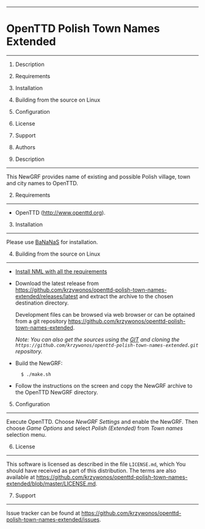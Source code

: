 ------------------------------------------------------------------------
OpenTTD Polish Town Names Extended
========================================================================
------------------------------------------------------------------------

1.  Description
2.  Requirements
3.  Installation
4.  Building from the source on Linux
5.  Configuration
6.  License
7.  Support
8.  Authors

1. Description
--------------

This NewGRF provides name of existing and possible Polish village,
town and city names to OpenTTD.

2. Requirements
---------------

- OpenTTD (<http://www.openttd.org>).

3. Installation
---------------

Please use [BaNaNaS](http://bananas.openttd.org) for installation.

4. Building from the source on Linux
------------------------------------

- [Install NML with all the requirements](http://newgrf-specs.tt-wiki.net/wiki/NML:Getting_started)
- Download the latest release from
<https://github.com/krzywonos/openttd-polish-town-names-extended/releases/latest>
and extract the archive to the chosen destination directory.

    Development files can be browsed via web browser or can be optained
    from a git repository <https://github.com/krzywonos/openttd-polish-town-names-extended>.

    *Note: You can also get the sources using the
    [GIT](http://git-scm.com/book/en/Getting-Started-Installing-Git) and
    cloning the `https://github.com/krzywonos/openttd-polish-town-names-extended.git` repository.*

- Build the NewGRF:

        $ ./make.sh

- Follow the instructions on the screen and copy the NewGRF archive to
  the OpenTTD NewGRF directory.

5. Configuration
----------------

Execute OpenTTD. Choose *NewGRF Settings* and enable the NewGRF. Then
choose *Game Options* and select *Polish (Extended)* from *Town names*
selection menu.

6. License
----------

This software is licensed as described in the file `LICENSE.md`, which
You should have received as part of this distribution. The terms are
also available at
<https://github.com/krzywonos/openttd-polish-town-names-extended/blob/master/LICENSE.md>.

7. Support
----------

Issue tracker can be found at
<https://github.com/krzywonos/openttd-polish-town-names-extended/issues>.
